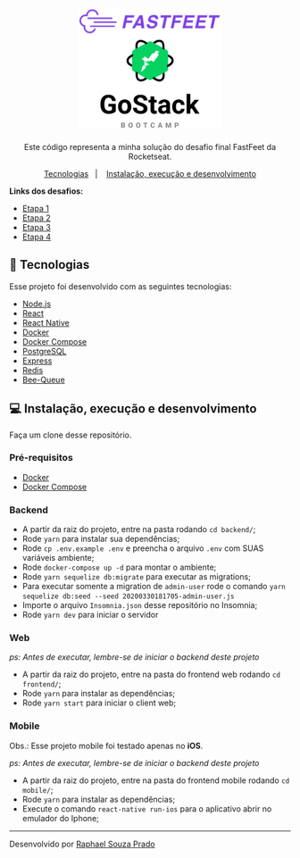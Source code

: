 <h1 align="center">
  <img alt="FastFeet" height="215" title="FastFeet" src="logo.svg" />
</h1>

<p align="center">Este código representa a minha solução do desafio final FastFeet da Rocketseat.</p>

<p align="center">
 <a href="#rocket-tecnologias">Tecnologias</a>&nbsp;&nbsp;&nbsp;|&nbsp;&nbsp;&nbsp;
 <a href="#computer-instalação-execução-e-desenvolvimento">Instalação, execução e desenvolvimento</a>
</p>

<strong>Links dos desafios:</strong>

- [Etapa 1](https://github.com/raphaelpradoo/fastfeet/blob/master/backend/ETAPA01.md)
- [Etapa 2](https://github.com/raphaelpradoo/fastfeet/blob/master/backend/ETAPA02.md)
- [Etapa 3](https://github.com/raphaelpradoo/fastfeet/blob/master/frontend/ETAPA03.md)
- [Etapa 4](https://github.com/raphaelpradoo/fastfeet/blob/master/mobile/ETAPA04.md)
            
## :rocket: Tecnologias

Esse projeto foi desenvolvido com as seguintes tecnologias:

- [Node.js](https://nodejs.org/en/)
- [React](https://reactjs.org/)
- [React Native](https://reactnative.dev/)
- [Docker](https://www.docker.com/)
- [Docker Compose](https://docs.docker.com/compose/)
- [PostgreSQL](https://www.postgresql.org/)
- [Express](https://github.com/expressjs/express)
- [Redis](https://redis.io/)
- [Bee-Queue](https://github.com/bee-queue/bee-queue)

## :computer: Instalação, execução e desenvolvimento

Faça um clone desse repositório.

### Pré-requisitos

- [Docker](https://www.docker.com/)
- [Docker Compose](https://docs.docker.com/compose/)

### Backend

- A partir da raiz do projeto, entre na pasta rodando `cd backend/`;
- Rode `yarn` para instalar sua dependências;
- Rode `cp .env.example .env` e preencha o arquivo `.env` com SUAS variáveis ambiente;
- Rode `docker-compose up -d` para montar o ambiente;
- Rode `yarn sequelize db:migrate` para executar as migrations;
- Para executar somente a migration de `admin-user` rode o comando `yarn sequelize db:seed --seed 20200330181705-admin-user.js`
- Importe o arquivo `Insomnia.json` desse repositório no Insomnia;
- Rode `yarn dev` para iniciar o servidor 

### Web

_ps: Antes de executar, lembre-se de iniciar o backend deste projeto_

- A partir da raiz do projeto, entre na pasta do frontend web rodando `cd frontend/`;
- Rode `yarn` para instalar as dependências;
- Rode `yarn start` para iniciar o client web;

### Mobile

Obs.: Esse projeto mobile foi testado apenas no **iOS**.

_ps: Antes de executar, lembre-se de iniciar o backend deste projeto_

- A partir da raiz do projeto, entre na pasta do frontend mobile rodando `cd mobile/`;
- Rode `yarn` para instalar as dependências;
- Execute o comando `react-native run-ios` para o aplicativo abrir no emulador do Iphone;

---

Desenvolvido por [Raphael Souza Prado](https://www.linkedin.com/in/raphaelpradooliveira/)
